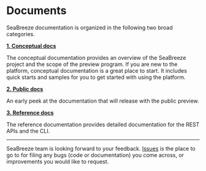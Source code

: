 # Documents 

SeaBreeze documentation is organized in the following two broad categories.

  [**1. Conceptual docs**](./conceptual-docs)

  The conceptual documentation provides an overview of the SeaBreeze project and the scope of the preview program. If you are new to the platform, conceptual documentation is a great place to start. It includes quick starts and samples for you to get started with using the platform. 
  
  [**2. Public docs**](./public-docs/index.md)
  
  An early peek at the documentation that will release with the public preview.

  [**3. Reference docs**](./reference-docs)

  The reference documentation provides detailed documentation for the REST APIs and the CLI.

---

SeaBreeze team is looking forward to your feedback. [Issues](https://github.com/Azure/seabreeze-preview-pr/issues) is the place to go to for filing any bugs (code or documentation) you come across, or improvements you would like to request.
